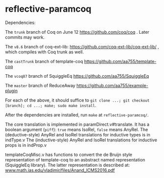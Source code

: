 # reflective-paramcoq

Dependencies:

The `trunk` branch of Coq on June 12 https://github.com/coq/coq . Later commits may work.

The `v8.6` branch of coq-ext-lib: https://github.com/coq-ext-lib/coq-ext-lib/ , which compiles with Coq trunk as well.

The `castTrunk` branch of template-coq https://github.com/aa755/template-coq

The `vcoq87` branch of SquiggleEq https://github.com/aa755/SquiggleEq

The `master` branch of ReduceAway https://github.com/aa755/example-plugin

For each of the above, it should suffice to `git clone ...; git checkout [branch]; cd ...; make; sudo make install`.

After the dependencies are installed, run `make` at `reflective-paramcoq/`.

The core translation is implemented in paramDirect.v#translate. It has a boolean argument (`piff`): `true` means IsoRel, `false` means AnyRel.
The (deductive-style) AnyRel and IsoRel translations for inductive types is in indType.v
The (inductive-style) AnyRel and IsoRel translations for inductive props is in indProp.v

templateCoqMisc.v has functions to convert the de Bruijn style representation of template-coq to an asbstract named representation (SquiggleEq library). The latter representation is described at:
www.math.ias.edu/vladimir/files/Anand_ICMS2016.pdf
